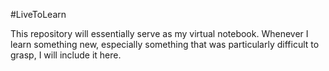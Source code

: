 #LiveToLearn

This repository will essentially serve as my virtual notebook. Whenever I learn something new, especially something that was particularly difficult to grasp, I will include it here. 